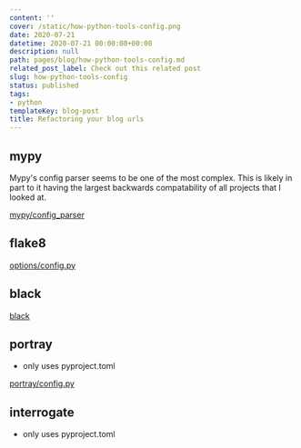 ```yaml
---
content: ''
cover: /static/how-python-tools-config.png
date: 2020-07-21
datetime: 2020-07-21 00:00:00+00:00
description: null
path: pages/blog/how-python-tools-config.md
related_post_label: Check out this related post
slug: how-python-tools-config
status: published
tags:
- python
templateKey: blog-post
title: Refactoring your blog urls
---
```


## mypy

Mypy's config parser seems to be one of the most complex.  This is likely in part to it having the largest backwards compatability of all projects that I looked at.

[mypy/config_parser](https://github.com/python/mypy/blob/master/mypy/config_parser.py)


## flake8



[options/config.py](https://github.com/PyCQA/flake8/blob/master/src/flake8/options/config.py)

## black

[black](https://github.com/psf/black/blob/master/src/black/__init__.py#L277-L331)

## portray

* only uses pyproject.toml

[portray/config.py](https://github.com/timothycrosley/portray/blob/master/portray/config.py)

## interrogate

* only uses pyproject.toml